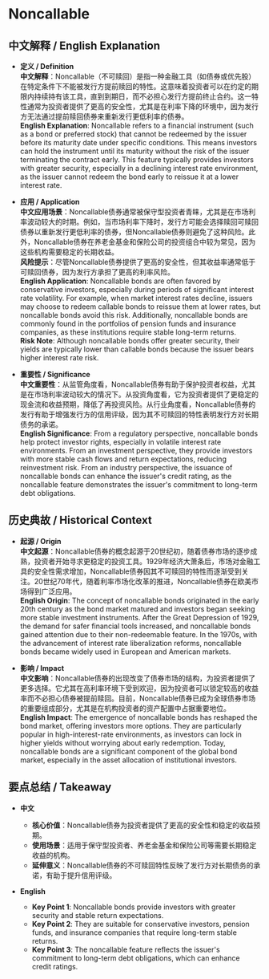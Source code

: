 # Noncallable

## 中文解释 / English Explanation

* **定义 / Definition**  
  **中文解释**：Noncallable（不可赎回）是指一种金融工具（如债券或优先股）在特定条件下不能被发行方提前赎回的特性。这意味着投资者可以在约定的期限内持续持有该工具，直到到期日，而不必担心发行方提前终止合约。这一特性通常为投资者提供了更高的安全性，尤其是在利率下降的环境中，因为发行方无法通过提前赎回债券来重新发行更低利率的债券。  
  **English Explanation**: Noncallable refers to a financial instrument (such as a bond or preferred stock) that cannot be redeemed by the issuer before its maturity date under specific conditions. This means investors can hold the instrument until its maturity without the risk of the issuer terminating the contract early. This feature typically provides investors with greater security, especially in a declining interest rate environment, as the issuer cannot redeem the bond early to reissue it at a lower interest rate.

* **应用 / Application**  
  **中文应用场景**：Noncallable债券通常被保守型投资者青睐，尤其是在市场利率波动较大的时期。例如，当市场利率下降时，发行方可能会选择赎回可赎回债券以重新发行更低利率的债券，但Noncallable债券则避免了这种风险。此外，Noncallable债券在养老金基金和保险公司的投资组合中较为常见，因为这些机构需要稳定的长期收益。  
  **风险提示**：尽管Noncallable债券提供了更高的安全性，但其收益率通常低于可赎回债券，因为发行方承担了更高的利率风险。  
  **English Application**: Noncallable bonds are often favored by conservative investors, especially during periods of significant interest rate volatility. For example, when market interest rates decline, issuers may choose to redeem callable bonds to reissue them at lower rates, but noncallable bonds avoid this risk. Additionally, noncallable bonds are commonly found in the portfolios of pension funds and insurance companies, as these institutions require stable long-term returns.  
  **Risk Note**: Although noncallable bonds offer greater security, their yields are typically lower than callable bonds because the issuer bears higher interest rate risk.

* **重要性 / Significance**  
  **中文重要性**：从监管角度看，Noncallable债券有助于保护投资者权益，尤其是在市场利率波动较大的情况下。从投资角度看，它为投资者提供了更稳定的现金流和收益预期，降低了再投资风险。从行业角度看，Noncallable债券的发行有助于增强发行方的信用评级，因为其不可赎回的特性表明发行方对长期债务的承诺。  
  **English Significance**: From a regulatory perspective, noncallable bonds help protect investor rights, especially in volatile interest rate environments. From an investment perspective, they provide investors with more stable cash flows and return expectations, reducing reinvestment risk. From an industry perspective, the issuance of noncallable bonds can enhance the issuer's credit rating, as the noncallable feature demonstrates the issuer's commitment to long-term debt obligations.

## 历史典故 / Historical Context

* **起源 / Origin**  
  **中文起源**：Noncallable债券的概念起源于20世纪初，随着债券市场的逐步成熟，投资者开始寻求更稳定的投资工具。1929年经济大萧条后，市场对金融工具的安全性需求增加，Noncallable债券因其不可赎回的特性而逐渐受到关注。20世纪70年代，随着利率市场化改革的推进，Noncallable债券在欧美市场得到广泛应用。  
  **English Origin**: The concept of noncallable bonds originated in the early 20th century as the bond market matured and investors began seeking more stable investment instruments. After the Great Depression of 1929, the demand for safer financial tools increased, and noncallable bonds gained attention due to their non-redeemable feature. In the 1970s, with the advancement of interest rate liberalization reforms, noncallable bonds became widely used in European and American markets.

* **影响 / Impact**  
  **中文影响**：Noncallable债券的出现改变了债券市场的结构，为投资者提供了更多选择。它尤其在高利率环境下受到欢迎，因为投资者可以锁定较高的收益率而不必担心债券被提前赎回。目前，Noncallable债券已成为全球债券市场的重要组成部分，尤其是在机构投资者的资产配置中占据重要地位。  
  **English Impact**: The emergence of noncallable bonds has reshaped the bond market, offering investors more options. They are particularly popular in high-interest-rate environments, as investors can lock in higher yields without worrying about early redemption. Today, noncallable bonds are a significant component of the global bond market, especially in the asset allocation of institutional investors.

## 要点总结 / Takeaway

* **中文**  
  - **核心价值**：Noncallable债券为投资者提供了更高的安全性和稳定的收益预期。  
  - **使用场景**：适用于保守型投资者、养老金基金和保险公司等需要长期稳定收益的机构。  
  - **延伸意义**：Noncallable债券的不可赎回特性反映了发行方对长期债务的承诺，有助于提升信用评级。

* **English**  
  - **Key Point 1**: Noncallable bonds provide investors with greater security and stable return expectations.  
  - **Key Point 2**: They are suitable for conservative investors, pension funds, and insurance companies that require long-term stable returns.  
  - **Key Point 3**: The noncallable feature reflects the issuer's commitment to long-term debt obligations, which can enhance credit ratings.